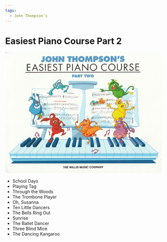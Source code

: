 ```yaml
---
tags:
  - John Thompson's
---
```


# Easiest Piano Course Part 2

![](./easiest-piano-course2.png)

- School Days
- Playing Tag
- Through the Woods
- The Trombone Player
- Oh, Susanna
- Ten Little Dancers
- The Bells Ring Out
- Sunrise
- The Ballet Dancer
- Three Blind Mice
- The Dancing Kangaroo
